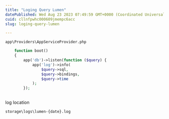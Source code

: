 ```yaml
---
title: "Loging Query Lumen"
datePublished: Wed Aug 23 2023 07:49:59 GMT+0000 (Coordinated Universal Time)
cuid: cllnfpwhc000609jmempc6acc
slug: loging-query-lumen

---
```


`app\Providers\AppServiceProvider.php`

```php
    function boot()
    {
        app('db')->listen(function ($query) {
            app('log')->info(
                $query->sql,
                $query->bindings,
                $query->time
            );
        });
    
```

log location

`storage\logs\lumen-{date}.log`